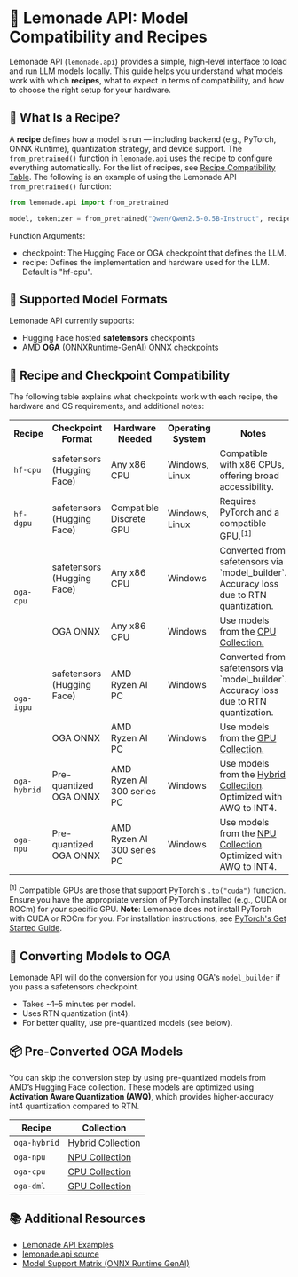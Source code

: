 # 🍋 Lemonade API: Model Compatibility and Recipes

Lemonade API (`lemonade.api`) provides a simple, high-level interface to load and run LLM models locally. This guide helps you understand what models work with which **recipes**, what to expect in terms of compatibility, and how to choose the right setup for your hardware.

## 🧠 What Is a Recipe?

A **recipe** defines how a model is run — including backend (e.g., PyTorch, ONNX Runtime), quantization strategy, and device support. The `from_pretrained()` function in `lemonade.api` uses the recipe to configure everything automatically. For the list of recipes, see [Recipe Compatibility Table](#-recipe-and-checkpoint-compatibility). The following is an example of using the Lemonade API `from_pretrained()` function:

```python
from lemonade.api import from_pretrained

model, tokenizer = from_pretrained("Qwen/Qwen2.5-0.5B-Instruct", recipe="hf-cpu")
```

Function Arguments:
- checkpoint: The Hugging Face or OGA checkpoint that defines the LLM.
- recipe: Defines the implementation and hardware used for the LLM. Default is "hf-cpu".


## 📜 Supported Model Formats

Lemonade API currently supports:

- Hugging Face hosted **safetensors** checkpoints
- AMD **OGA** (ONNXRuntime-GenAI) ONNX checkpoints

## 🍴 Recipe and Checkpoint Compatibility

The following table explains what checkpoints work with each recipe, the hardware and OS requirements, and additional notes:

<table>
  <tr>
    <th>Recipe</th>
    <th>Checkpoint Format</th>
    <th>Hardware Needed</th>
    <th>Operating System</th>
    <th>Notes</th>
  </tr>
  <tr>
    <td><code>hf-cpu</code></td>
    <td>safetensors (Hugging Face)</td>
    <td>Any x86 CPU</td>
    <td>Windows, Linux</td>
    <td>Compatible with x86 CPUs, offering broad accessibility.</td>
  </tr>
  <tr>
    <td><code>hf-dgpu</code></td>
    <td>safetensors (Hugging Face)</td>
    <td>Compatible Discrete GPU</td>
    <td>Windows, Linux</td>
    <td>Requires PyTorch and a compatible GPU.<sup>[1]</sup></td>
  </tr>
  <tr>
    <td rowspan="2"><code>oga-cpu</code></td>
    <td>safetensors (Hugging Face)</td>
    <td>Any x86 CPU</td>
    <td>Windows</td>
    <td>Converted from safetensors via `model_builder`. Accuracy loss due to RTN quantization.</td>
  </tr>
  <tr>
    <td>OGA ONNX</td>
    <td>Any x86 CPU</td>
    <td>Windows</td>
    <td>Use models from the <a href="https://huggingface.co/collections/amd/oga-cpu-llm-collection-6808280dc18d268d57353be8">CPU Collection.</a></td>
  </tr>
  <tr>
    <td rowspan="2"><code>oga-igpu</code></td>
    <td>safetensors (Hugging Face)</td>
    <td>AMD Ryzen AI PC</td>
    <td>Windows</td>
    <td>Converted from safetensors via `model_builder`. Accuracy loss due to RTN quantization.</td>
  </tr>
  <tr>
    <td>OGA ONNX</td>
    <td>AMD Ryzen AI PC</td>
    <td>Windows</td>
    <td>Use models from the <a href="https://huggingface.co/collections/amd/ryzenai-oga-dml-models-67f940914eee51cbd794b95b">GPU Collection.</a></td>
  </tr>
  <tr>
    <td><code>oga-hybrid</code></td>
    <td>Pre-quantized OGA ONNX</td>
    <td>AMD Ryzen AI 300 series PC</td>
    <td>Windows</td>
    <td>Use models from the <a href="https://huggingface.co/collections/amd/ryzenai-14-llm-hybrid-models-67da31231bba0f733750a99c">Hybrid Collection</a>. Optimized with AWQ to INT4.</td>
  </tr>
  <tr>
    <td><code>oga-npu</code></td>
    <td>Pre-quantized OGA ONNX</td>
    <td>AMD Ryzen AI 300 series PC</td>
    <td>Windows</td>
    <td>Use models from the <a href="https://huggingface.co/collections/amd/ryzenai-14-llm-npu-models-67da3494ec327bd3aa3c83d7">NPU Collection</a>. Optimized with AWQ to INT4.</td>
  </tr>
</table>

<sup>[1]</sup> Compatible GPUs are those that support PyTorch's `.to("cuda")` function. Ensure you have the appropriate version of PyTorch installed (e.g., CUDA or ROCm) for your specific GPU. **Note**: Lemonade does not install PyTorch with CUDA or ROCm for you. For installation instructions, see [PyTorch's Get Started Guide](https://pytorch.org/get-started/locally/).

## 🔄 Converting Models to OGA

Lemonade API will do the conversion for you using OGA's `model_builder` if you pass a safetensors checkpoint.

- Takes \~1–5 minutes per model.
- Uses RTN quantization (int4).
- For better quality, use pre-quantized models (see below).


## 📦 Pre-Converted OGA Models

You can skip the conversion step by using pre-quantized models from AMD’s Hugging Face collection. These models are optimized using **Activation Aware Quantization (AWQ)**, which provides higher-accuracy int4 quantization compared to RTN.

| Recipe       | Collection                                                                                                                                      |
| ------------ | ----------------------------------------------------------------------------------------------------------------------------------------------- |
| `oga-hybrid` | [Hybrid Collection](https://huggingface.co/collections/amd/ryzenai-14-llm-hybrid-models-67da31231bba0f733750a99c)                               |
| `oga-npu`    | [NPU Collection](https://huggingface.co/collections/amd/ryzenai-14-llm-npu-models-67da3494ec327bd3aa3c83d7)                                     |
| `oga-cpu`    | [CPU Collection](https://huggingface.co/collections/amd/oga-cpu-llm-collection-6808280dc18d268d57353be8) |
| `oga-dml`    | [GPU Collection](https://huggingface.co/collections/amd/ryzenai-oga-dml-models-67f940914eee51cbd794b95b)                                                                                                                          |


## 📚 Additional Resources

- [Lemonade API Examples](https://github.com/onnx/turnkeyml/blob/main/examples/lemonade#api-examples)
- [lemonade.api source](https://github.com/onnx/turnkeyml/blob/main/src/lemonade/api.py)
- [Model Support Matrix (ONNX Runtime GenAI)](https://github.com/microsoft/onnxruntime-genai)

